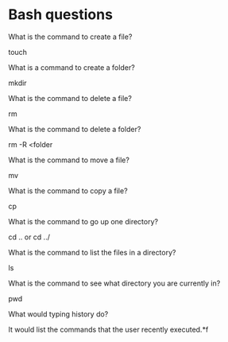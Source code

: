 # Bash questions

What is the command to create a file?

touch <filename>

What is a command to create a folder?

mkdir <filename>

What is the command to delete a file?

rm <filename>

What is the command to delete a folder?

rm -R <folder

What is the command to move a file?

mv <filename> <destination>

What is the command to copy a file?

cp <filename> <name of new file>

What is the command to go up one directory?

cd .. or cd ../

What is the command to list the files in a directory?

ls

What is the command to see what directory you are currently in?

pwd

What would typing history do?

It would list the commands that the user recently executed.*f